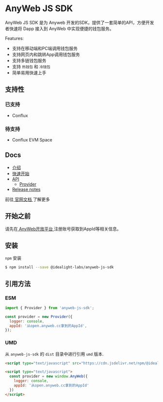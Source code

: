 # AnyWeb JS SDK

AnyWeb JS SDK 是为 Anyweb 开发的SDK，提供了一套简单的API，方便开发者快速将 Dapp 接入到 AnyWeb 中实现便捷的钱包服务。

Features:

* 支持在移动端和PC端调用钱包服务
* 支持网页内和跳转App调用钱包服务
* 支持多链钱包服务
* 支持 ` 热钱包 ` 和 ` 冷钱包 `
* 简单易用快速上手

## 支持性

### 已支持

* Conflux

### 待支持

* Conflux EVM Space

## Docs

* [介绍](https://wiki.anyweb.cc/docs/intro)
* [快速开始](https://wiki.anyweb.cc/docs/quick_start)
* [API](https://wiki.anyweb.cc/docs/API/modules)
    * [Provider](https://wiki.anyweb.cc/docs/API/classes/default)
* [Release notes](https://wiki.anyweb.cc/docs/CHANGELOG)

前往[ 官网文档 ](https://wiki.anyweb.cc)了解更多

## 开始之前

请先在[ AnyWeb开放平台 ](https://open.anyweb.cc)注册账号获取到AppId等相关信息。

## 安装

` npm ` 安装

```sh
$ npm install --save @idealight-labs/anyweb-js-sdk
```

## 引用方法

### ESM

```javascript
import { Provider } from 'anyweb-js-sdk';

const provider = new Provider({
  logger: console,
  appId: '从open.anyweb.cc拿到的AppId',
});
```

### UMD

从 `anyweb-js-sdk` 的 `dist` 目录中进行引用 `umd` 版本.

```html
<script type="text/javascript" src="https://cdn.jsdelivr.net/npm/@idealight-labs/anyweb-js-sdk@latest/dist/anyweb-js-sdk.umd.min.js"></script>

<script type="text/javascript">
  const provider = new window.AnyWeb({
    logger: console,
    appId: '从open.anyweb.cc拿到的AppId'
  })
</script>
```
